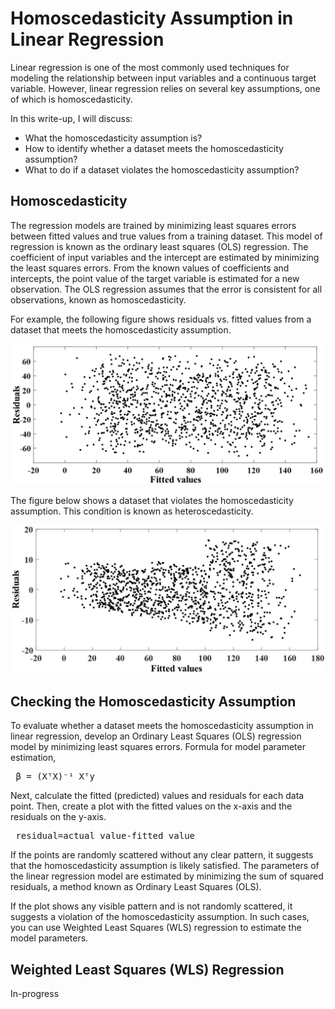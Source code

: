 # Homoscedasticity Assumption in Linear Regression
Linear regression is one of the most commonly used techniques for modeling the relationship between input variables and a continuous target variable. However, linear regression relies on several key assumptions, one of which is homoscedasticity.

In this write-up, I will discuss:
* What the homoscedasticity assumption is?
* How to identify whether a dataset meets the homoscedasticity assumption?
* What to do if a dataset violates the homoscedasticity assumption?
## Homoscedasticity
The regression models are trained by minimizing least squares errors between fitted values and true values from a training dataset. This model of regression is known as the ordinary least squares (OLS) regression. The coefficient of input variables and the intercept are estimated by minimizing the least squares errors. From the known values of coefficients and intercepts, the point value of the target variable is estimated for a new observation. The OLS regression assumes that the error is consistent for all observations, known as homoscedasticity. 

For example, the following figure shows residuals vs. fitted values from a dataset that meets the homoscedasticity assumption.

![image alt](https://github.com/adeyie/homoscedasticity/blob/50cebaafa85242bf6f60e32f5bd85b153b3ae5c3/homoscedasticity.png)

The figure below shows a dataset that violates the homoscedasticity assumption. This condition is known as heteroscedasticity.

![image alt](https://github.com/adeyie/homoscedasticity/blob/9d4d0c974b65510b6fadee4994b89952a2be59b8/heteroscedasticity.png)

##  Checking the Homoscedasticity Assumption
To evaluate whether a dataset meets the homoscedasticity assumption in linear regression, develop an Ordinary Least Squares (OLS) regression model by minimizing least squares errors. Formula for model parameter estimation,
<pre> β = (XᵀX)⁻¹ Xᵀy </pre>
Next, calculate the fitted (predicted) values and residuals for each data point. Then, create a plot with the fitted values on the x-axis and the residuals on the y-axis. 
<pre> residual=actual value-fitted value</pre>
If the points are randomly scattered without any clear pattern, it suggests that the homoscedasticity assumption is likely satisfied. The parameters of the linear regression model are estimated by minimizing the sum of squared residuals, a method known as Ordinary Least Squares (OLS).

If the plot shows any visible pattern and is not randomly scattered, it suggests a violation of the homoscedasticity assumption. In such cases, you can use Weighted Least Squares (WLS) regression to estimate the model parameters.
## Weighted Least Squares (WLS) Regression
In-progress
